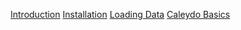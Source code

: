 [Introduction](index.md)
[Installation](install.md)
[Loading Data](loading.md)
[Caleydo Basics](basics.md)